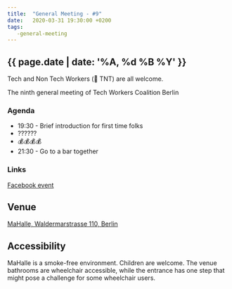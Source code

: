 ```yaml
---
title:  "General Meeting - #9"
date:   2020-03-31 19:30:00 +0200
tags:
   -general-meeting
---
```


## {{ page.date | date: '%A, %d %B %Y' }}

Tech and Non Tech Workers (🧨 TNT) are all welcome.  

The ninth general meeting of Tech Workers Coalition Berlin

### Agenda

* 19:30 - Brief introduction for first time folks
* ??????
* 💰💰💰💰
* 21:30 - Go to a bar together

### Links

[Facebook event](https://www.facebook.com/events/206723294008260/)

## Venue

[MaHalle, Waldermarstrasse 110, Berlin](https://www.google.com/maps/place/Waldemarstra%C3%9Fe+110,+10997+Berlin/@52.5009706,13.4261441,17z/data=!3m1!4b1!4m5!3m4!1s0x47a84e4a74a963c9:0xebecab80999c346d!8m2!3d52.5009674!4d13.4283381)

## Accessibility

MaHalle is a smoke-free environment. Children are welcome. The venue bathrooms are wheelchair accessible, while the entrance has one step that might pose a challenge for some wheelchair users.
